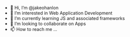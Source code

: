 - 👋 Hi, I’m @jakeohanlon
- 👀 I’m interested in Web Application Development
- 🌱 I’m currently learning JS and associated frameworks
- 💞️ I’m looking to collaborate on Apps
- 📫 How to reach me ...

<!---
jakeohanlon/jakeohanlon is a ✨ special ✨ repository because its `README.md` (this file) appears on your GitHub profile.
You can click the Preview link to take a look at your changes.
--->

